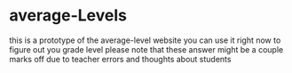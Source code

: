 # average-Levels
this is a prototype of the average-level website you can use it right now to figure out you grade level
please note that these answer might be a couple marks off due to teacher errors and thoughts about students

